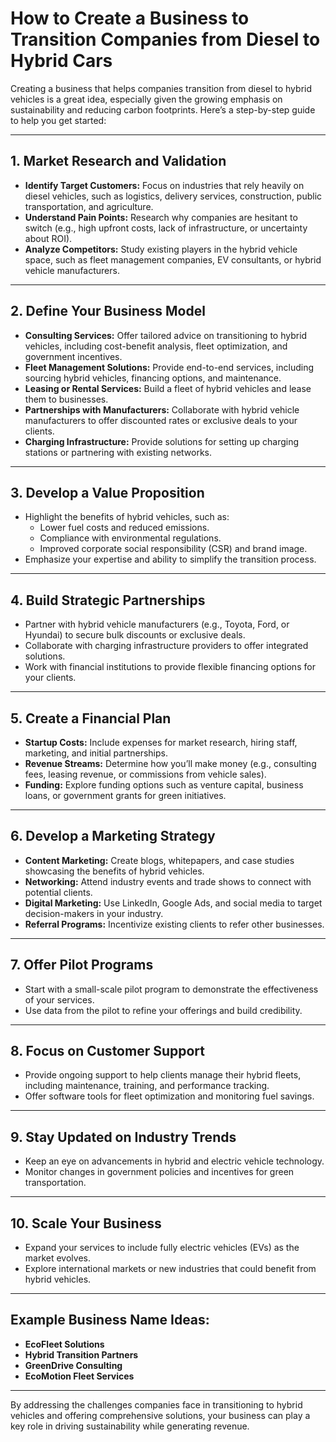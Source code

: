 # How to Create a Business to Transition Companies from Diesel to Hybrid Cars

Creating a business that helps companies transition from diesel to hybrid vehicles is a great idea, especially given the growing emphasis on sustainability and reducing carbon footprints. Here’s a step-by-step guide to help you get started:

---

## 1. Market Research and Validation
- **Identify Target Customers:** Focus on industries that rely heavily on diesel vehicles, such as logistics, delivery services, construction, public transportation, and agriculture.
- **Understand Pain Points:** Research why companies are hesitant to switch (e.g., high upfront costs, lack of infrastructure, or uncertainty about ROI).
- **Analyze Competitors:** Study existing players in the hybrid vehicle space, such as fleet management companies, EV consultants, or hybrid vehicle manufacturers.

---

## 2. Define Your Business Model
- **Consulting Services:** Offer tailored advice on transitioning to hybrid vehicles, including cost-benefit analysis, fleet optimization, and government incentives.
- **Fleet Management Solutions:** Provide end-to-end services, including sourcing hybrid vehicles, financing options, and maintenance.
- **Leasing or Rental Services:** Build a fleet of hybrid vehicles and lease them to businesses.
- **Partnerships with Manufacturers:** Collaborate with hybrid vehicle manufacturers to offer discounted rates or exclusive deals to your clients.
- **Charging Infrastructure:** Provide solutions for setting up charging stations or partnering with existing networks.

---

## 3. Develop a Value Proposition
- Highlight the benefits of hybrid vehicles, such as:
  - Lower fuel costs and reduced emissions.
  - Compliance with environmental regulations.
  - Improved corporate social responsibility (CSR) and brand image.
- Emphasize your expertise and ability to simplify the transition process.

---

## 4. Build Strategic Partnerships
- Partner with hybrid vehicle manufacturers (e.g., Toyota, Ford, or Hyundai) to secure bulk discounts or exclusive deals.
- Collaborate with charging infrastructure providers to offer integrated solutions.
- Work with financial institutions to provide flexible financing options for your clients.

---

## 5. Create a Financial Plan
- **Startup Costs:** Include expenses for market research, hiring staff, marketing, and initial partnerships.
- **Revenue Streams:** Determine how you’ll make money (e.g., consulting fees, leasing revenue, or commissions from vehicle sales).
- **Funding:** Explore funding options such as venture capital, business loans, or government grants for green initiatives.

---

## 6. Develop a Marketing Strategy
- **Content Marketing:** Create blogs, whitepapers, and case studies showcasing the benefits of hybrid vehicles.
- **Networking:** Attend industry events and trade shows to connect with potential clients.
- **Digital Marketing:** Use LinkedIn, Google Ads, and social media to target decision-makers in your industry.
- **Referral Programs:** Incentivize existing clients to refer other businesses.

---

## 7. Offer Pilot Programs
- Start with a small-scale pilot program to demonstrate the effectiveness of your services.
- Use data from the pilot to refine your offerings and build credibility.

---

## 8. Focus on Customer Support
- Provide ongoing support to help clients manage their hybrid fleets, including maintenance, training, and performance tracking.
- Offer software tools for fleet optimization and monitoring fuel savings.

---

## 9. Stay Updated on Industry Trends
- Keep an eye on advancements in hybrid and electric vehicle technology.
- Monitor changes in government policies and incentives for green transportation.

---

## 10. Scale Your Business
- Expand your services to include fully electric vehicles (EVs) as the market evolves.
- Explore international markets or new industries that could benefit from hybrid vehicles.

---

## Example Business Name Ideas:
- **EcoFleet Solutions**
- **Hybrid Transition Partners**
- **GreenDrive Consulting**
- **EcoMotion Fleet Services**

---

By addressing the challenges companies face in transitioning to hybrid vehicles and offering comprehensive solutions, your business can play a key role in driving sustainability while generating revenue.
